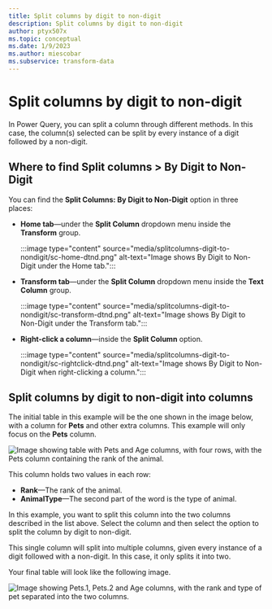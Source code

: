```yaml
---
title: Split columns by digit to non-digit
description: Split columns by digit to non-digit
author: ptyx507x
ms.topic: conceptual
ms.date: 1/9/2023
ms.author: miescobar
ms.subservice: transform-data
---
```


# Split columns by digit to non-digit

In Power Query, you can split a column through different methods.
In this case, the column(s) selected can be split by every instance of a digit followed by a non-digit.

## Where to find Split columns > By Digit to Non-Digit

You can find the **Split Columns: By Digit to Non-Digit** option in three places:

* **Home tab**&mdash;under the **Split Column** dropdown menu inside the **Transform** group.

   :::image type="content" source="media/splitcolumns-digit-to-nondigit/sc-home-dtnd.png" alt-text="Image shows By Digit to Non-Digit under the Home tab.":::

* **Transform tab**&mdash;under the **Split Column** dropdown menu inside the **Text Column** group.

   :::image type="content" source="media/splitcolumns-digit-to-nondigit/sc-transform-dtnd.png" alt-text="Image shows By Digit to Non-Digit under the Transform tab.":::

* **Right-click a column**&mdash;inside the **Split Column** option.

   :::image type="content" source="media/splitcolumns-digit-to-nondigit/sc-rightclick-dtnd.png" alt-text="Image shows By Digit to Non-Digit when right-clicking a column.":::

## Split columns by digit to non-digit into columns

The initial table in this example will be the one shown in the image below, with a column for **Pets** and other extra columns.
This example will only focus on the **Pets** column.

![Image showing table with Pets and Age columns, with four rows, with the Pets column containing the rank of the animal.](media/splitcolumns-digit-to-nondigit/sc-before-dtnd.png)

This column holds two values in each row:

* **Rank**&mdash;The rank of the animal.
* **AnimalType**&mdash;The second part of the word is the type of animal.

In this example, you want to split this column into the two columns described in the list above. Select the column and then select the option to split the column by digit to non-digit.

This single column will split into multiple columns, given every instance of a digit followed with a non-digit. In this case, it only splits it into two.

Your final table will look like the following image.

![Image showing Pets.1, Pets.2 and Age columns, with the rank and type of pet separated into the two columns.](media/splitcolumns-digit-to-nondigit/sc-after-dtnd.png)
